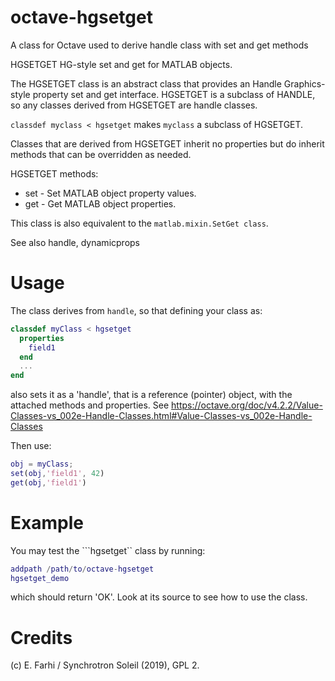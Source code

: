 # octave-hgsetget
A class for Octave used to derive handle class with set and get methods

HGSETGET   HG-style set and get for MATLAB objects.

  The HGSETGET class is an abstract class that provides an Handle Graphics-style
  property set and get interface.  HGSETGET is a subclass of HANDLE, so 
  any classes derived from HGSETGET are handle classes.


  ```classdef myclass < hgsetget``` makes ```myclass``` a subclass of
  HGSETGET.

  Classes that are derived from HGSETGET inherit no properties but 
  do inherit methods that can be overridden as needed.

  HGSETGET methods:
  - set      - Set MATLAB object property values.
  - get      - Get MATLAB object properties.
  
  This class is also equivalent to the ```matlab.mixin.SetGet class```.

  See also handle, dynamicprops
  
Usage
=====
The class derives from ```handle```, so that defining your class as:
```matlab
classdef myClass < hgsetget
  properties
    field1
  end
  ...
end
```
also sets it as a 'handle', that is a reference (pointer) object, with the attached methods and properties.
See https://octave.org/doc/v4.2.2/Value-Classes-vs_002e-Handle-Classes.html#Value-Classes-vs_002e-Handle-Classes

Then use:
```matlab
obj = myClass;
set(obj,'field1', 42)
get(obj,'field1')

```

Example
=======
You may test the ```hgsetget`` class by running:
```matlab
addpath /path/to/octave-hgsetget
hgsetget_demo
```
which should return 'OK'. Look at its source to see how to use the class.

Credits
=======
(c) E. Farhi / Synchrotron Soleil (2019), GPL 2.
